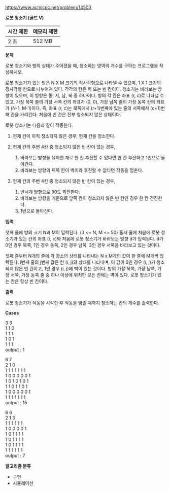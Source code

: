 https://www.acmicpc.net/problem/14503

**로봇 청소기 (골드 V)**

| 시간 제한	 | 메모리 제한 |
|--------|--------|
| 2 초	   | 512 MB |

**문제**

로봇 청소기와 방의 상태가 주어졌을 때, 청소하는 영역의 개수를 구하는 프로그램을 작성하시오.

로봇 청소기가 있는 방은 N X M 크기의 직사각형으로 나타낼 수 있으며, 1 X 1 크기의 정사각형 칸으로 나누어져 있다. 각각의 칸은 벽 또는 빈 칸이다. 청소기는 바라보는 방향이 있으며, 이 방향은 동, 서, 남, 북 중 하나이다. 방의 각 칸은 좌표 (r, c)로 나타낼 수 있고, 가장 북쪽 줄의 가장 서쪽 칸의 좌표가 (0, 0), 가장 남쪽 줄의 가장 동쪽 칸의 좌표가 (N-1, M-1)이다. 즉, 좌표 (r, c)는 북쪽에서 (r+1)번째에 있는 줄의 서쪽에서 (c+1)번째 칸을 가리킨다. 처음에 빈 칸은 전부 청소되지 않은 상태이다.

로봇 청소기는 다음과 같이 작동한다.

1. 현재 칸이 아직 청소되지 않은 경우, 현재 칸을 청소한다.
2. 현재 칸의 주변 4칸 중 청소되지 않은 빈 칸이 없는 경우,

    1. 바라보는 방향을 유지한 채로 한 칸 후진할 수 있다면 한 칸 후진하고 1번으로 돌아간다.
    2. 바라보는 방향의 뒤쪽 칸이 벽이라 후진할 수 없다면 작동을 멈춘다.
3. 현재 칸의 주변 4칸 중 청소되지 않은 빈 칸이 있는 경우,

    1. 반시계 방향으로 90도 회전한다.
    2. 바라보는 방향을 기준으로 앞쪽 칸이 청소되지 않은 빈 칸인 경우 한 칸 전진한다.
    3. 1번으로 돌아간다.

**입력**

첫째 줄에 방의 크기 N과 M이 입력된다. (3 <= N, M <= 50) 둘째 줄에 처음에 로봇 청소기가 있는 칸의 좌표 (r, c)와 처음에 로봇 청소기가 바라보는 방향 d가 입력된다. d가 0인 경우 북쪽, 1인 경우 동쪽, 2인 경우 남쪽, 3인 경우 서쪽을 바라보고 있는 것이다.

셋째 줄부터 N개의 줄에 각 장소의 상태를 나타내는 N x M개의 값이 한 줄에 M개씩 입력된다.
i번째 줄의 j번째 값은 칸 (i, j)의 상태를 나타내며, 이 값이 0인 경우 (i, j)가 청소되지 않은 빈 칸이고, 1인 경우 (i, j)에 벽이 있는 것이다. 방의 가장 북쪽, 가장 남쪽, 가장 서쪽, 가장 동쪽 줄 중 하나 이상에 위치한 모든 칸에는 벽이 있다. 로봇 청소기가 있는 칸은 항상 빈 칸이다.

**출력**

로봇 청소기가 작동을 시작한 후 작동을 멈출 때까지 청소하는 칸의 개수를 출력한다.

**Cases**

3 3<br>
1 1 0<br>
1 1 1<br>
1 0 1<br>
1 1 1<br>
output : 1

6 7<br>
2 1 0<br>
1 1 1 1 1 1 1<br>
1 0 0 0 0 0 1<br>
1 0 1 0 1 0 1<br>
1 1 0 1 1 0 1<br>
1 0 0 0 0 0 1<br>
1 1 1 1 1 1 1<br>
output : 15

6 6<br>
2 1 3<br>
1 1 1 1 1 1<br>
1 0 0 0 0 1<br>
1 0 1 1 1 1<br>
1 0 1 1 1 1<br>
1 0 1 1 1 1<br>
1 1 1 1 1 1<br>
output : 7

**알고리즘 분류**

- 구현
- 시뮬레이션